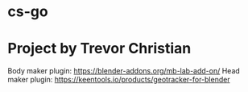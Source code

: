 # cs-go
# Project by Trevor Christian
Body maker plugin: https://blender-addons.org/mb-lab-add-on/ 
Head maker plugin: https://keentools.io/products/geotracker-for-blender 
